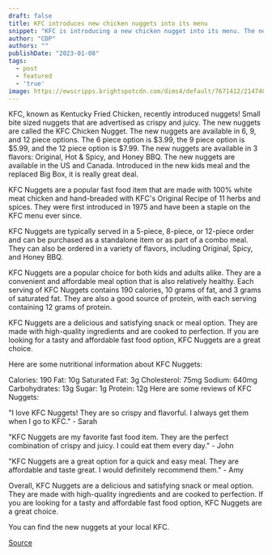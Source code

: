```yaml
---
draft: false
title: KFC introduces new chicken nuggets into its menu
snippet: "KFC is introducing a new chicken nugget into its menu. The new nugget is called the KFC Chicken Nugget. The new nugget"
author: "CDP"
authors: ""
publishDate: "2023-01-08"
tags:
  - post
  - featured
  - 'true'
image: https://ewscripps.brightspotcdn.com/dims4/default/7671412/2147483647/strip/true/crop/500x281+0+26/resize/1280x720!/quality/90/?url=https%3A%2F%2Fwww.simplemost.com%2Fwp-content%2Fuploads%2F2022%2F07%2FKFC-nuggets-500x333.png
---
```


KFC, known as Kentucky Fried Chicken, recently introduced nuggets! Small bite sized nuggets that are advertised as crispy and juicy. The new nuggets are called the KFC Chicken Nugget. The new nuggets are available in 6, 9, and 12 piece options. The 6 piece option is $3.99, the 9 piece option is $5.99, and the 12 piece option is $7.99. The new nuggets are available in 3 flavors: Original, Hot & Spicy, and Honey BBQ. The new nuggets are available in the US and Canada. Introduced in the new kids meal and the replaced Big Box, it is really great deal. 

KFC Nuggets are a popular fast food item that are made with 100% white meat chicken and hand-breaded with KFC's Original Recipe of 11 herbs and spices. They were first introduced in 1975 and have been a staple on the KFC menu ever since.

KFC Nuggets are typically served in a 5-piece, 8-piece, or 12-piece order and can be purchased as a standalone item or as part of a combo meal. They can also be ordered in a variety of flavors, including Original, Spicy, and Honey BBQ.

KFC Nuggets are a popular choice for both kids and adults alike. They are a convenient and affordable meal option that is also relatively healthy. Each serving of KFC Nuggets contains 190 calories, 10 grams of fat, and 3 grams of saturated fat. They are also a good source of protein, with each serving containing 12 grams of protein.

KFC Nuggets are a delicious and satisfying snack or meal option. They are made with high-quality ingredients and are cooked to perfection. If you are looking for a tasty and affordable fast food option, KFC Nuggets are a great choice.

Here are some nutritional information about KFC Nuggets:

Calories: 190
Fat: 10g
Saturated Fat: 3g
Cholesterol: 75mg
Sodium: 640mg
Carbohydrates: 13g
Sugar: 1g
Protein: 12g
Here are some reviews of KFC Nuggets:

"I love KFC Nuggets! They are so crispy and flavorful. I always get them when I go to KFC." - Sarah

"KFC Nuggets are my favorite fast food item. They are the perfect combination of crispy and juicy. I could eat them every day." - John

"KFC Nuggets are a great option for a quick and easy meal. They are affordable and taste great. I would definitely recommend them." - Amy

Overall, KFC Nuggets are a delicious and satisfying snack or meal option. They are made with high-quality ingredients and are cooked to perfection. If you are looking for a tasty and affordable fast food option, KFC Nuggets are a great choice.

You can find the new nuggets at your local KFC.

[Source](https://www.kfc.com/menu/chicken-nuggets)




